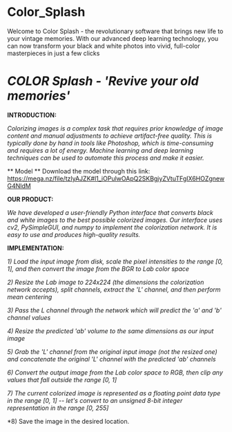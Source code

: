 # Color_Splash
Welcome to Color Splash - the revolutionary software that brings new life to your vintage memories. With our advanced deep learning technology, you can now transform your black and white photos into vivid, full-color masterpieces in just a few clicks


# *COLOR Splash - 'Revive your old memories'*

**INTRODUCTION:**
 
 *Colorizing images is a complex task that requires prior knowledge of image content and manual adjustments to achieve artifact-free quality. This is typically done by hand in tools like Photoshop, which is time-consuming and requires a lot of energy. Machine learning and deep learning techniques can be used to automate this process and make it easier.*

** Model **
Download the model through this link:
https://mega.nz/file/tzIyAJZK#l1_iOPulwOApQ2SKBgjyZVtuTFgIX6HOZgnewG4NldM

**OUR PRODUCT:**

*We have developed a user-friendly Python interface that converts black and white images to the best possible colorized images. Our interface uses cv2, PySimpleGUI, and numpy to implement the colorization network. It is easy to use and produces high-quality results.*

**IMPLEMENTATION:**

*1)	Load the input image from disk, scale the pixel intensities to the range [0, 1], and then convert the image from the BGR to Lab color space*
 
*2)	Resize the Lab image to 224x224 (the dimensions the colorization network accepts), split channels, extract the 'L' channel, and then perform mean centering*

*3)	Pass the L channel through the network which will predict the 'a' and 'b' channel values*

*4)	Resize the predicted 'ab' volume to the same dimensions as our input image*

*5)	Grab the 'L' channel from the original input image (not the resized one) and concatenate the original 'L' channel with the predicted 'ab' channels*

*6)	Convert the output image from the Lab color space to RGB, then clip any values that fall outside the range [0, 1]*

*7)	The current colorized image is represented as a floating point data type in the range [0, 1] -- let's convert to an unsigned 8-bit integer representation in the range [0, 255]*

*8) Save the image in the desired location.





